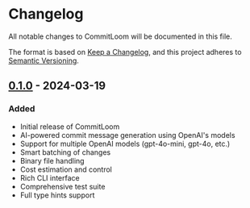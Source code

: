# Changelog

All notable changes to CommitLoom will be documented in this file.

The format is based on [Keep a Changelog](https://keepachangelog.com/en/1.1.0/),
and this project adheres to [Semantic Versioning](https://semver.org/spec/v2.0.0.html).

## [0.1.0] - 2024-03-19

### Added
- Initial release of CommitLoom
- AI-powered commit message generation using OpenAI's models
- Support for multiple OpenAI models (gpt-4o-mini, gpt-4o, etc.)
- Smart batching of changes
- Binary file handling
- Cost estimation and control
- Rich CLI interface
- Comprehensive test suite
- Full type hints support

[0.1.0]: https://github.com/Arakiss/commitloom/releases/tag/v0.1.0 